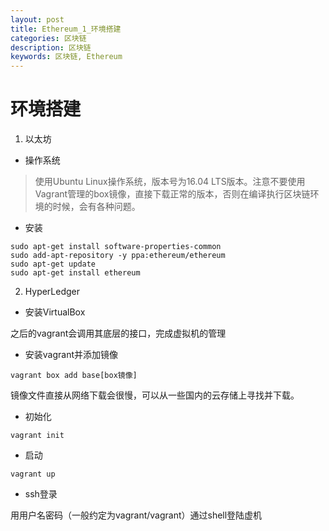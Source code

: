```yaml
---
layout: post
title: Ethereum_1_环境搭建
categories: 区块链
description: 区块链
keywords: 区块链, Ethereum
---
```


# 环境搭建

1. 以太坊

* 操作系统

>使用Ubuntu Linux操作系统，版本号为16.04 LTS版本。注意不要使用Vagrant管理的box镜像，直接下载正常的版本，否则在编译执行区块链环境的时候，会有各种问题。

* 安装

```
sudo apt-get install software-properties-common
sudo add-apt-repository -y ppa:ethereum/ethereum
sudo apt-get update
sudo apt-get install ethereum
```

2. HyperLedger

* 安装VirtualBox

之后的vagrant会调用其底层的接口，完成虚拟机的管理

* 安装vagrant并添加镜像

```
vagrant box add base[box镜像]
```
镜像文件直接从网络下载会很慢，可以从一些国内的云存储上寻找并下载。

* 初始化

```
vagrant init
```

* 启动

```
vagrant up
```

* ssh登录

用用户名密码（一般约定为vagrant/vagrant）通过shell登陆虚机